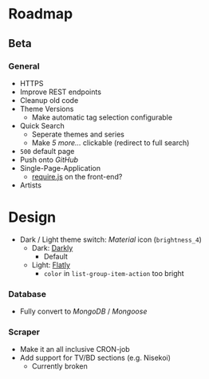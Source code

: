 # Roadmap

## Beta

### General
- HTTPS
- Improve REST endpoints
- Cleanup old code
- Theme Versions
    - Make automatic tag selection configurable
- Quick Search
    - Seperate themes and series
    - Make _5 more..._ clickable (redirect to full search)
- `500` default page
- Push onto _GitHub_
- Single-Page-Application
  - [require.js](http://requirejs.org) on the front-end?
- Artists

# Design
- Dark / Light theme switch: _Material_ icon (`brightness_4`)
  - Dark: [Darkly](https://bootswatch.com/darkly/)
    - Default
  - Light: [Flatly](https://bootswatch.com/flatly/)
    - `color` in `list-group-item-action` too bright

### Database
- Fully convert to _MongoDB_ / _Mongoose_
  
### Scraper
- Make it an all inclusive CRON-job
- Add support for TV/BD sections (e.g. Nisekoi)
    - Currently broken